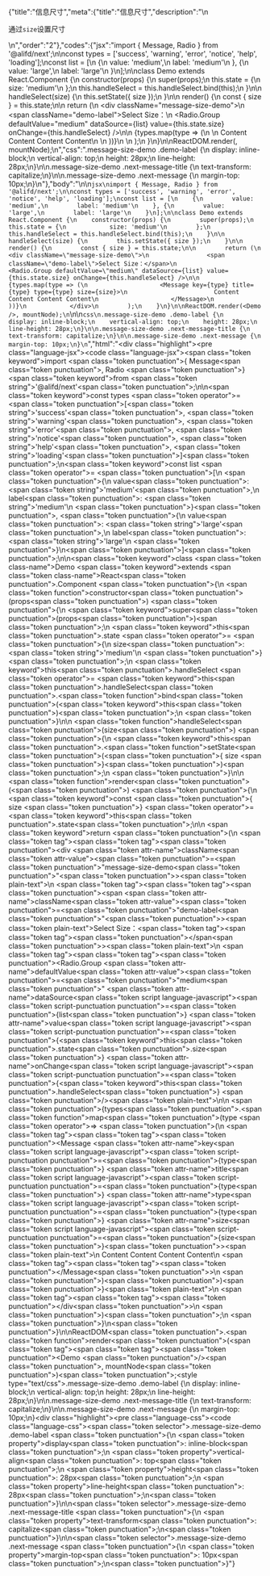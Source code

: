 {"title":"信息尺寸","meta":{"title":"信息尺寸","description":"\n<p>通过<code>size</code>设置尺寸</p>\n","order":"2"},"codes":{"jsx":"import { Message, Radio } from '@alifd/next';\n\nconst types = ['success', 'warning', 'error', 'notice', 'help', 'loading'];\nconst list = [\n    {\n        value: 'medium',\n        label: 'medium'\n    }, {\n        value: 'large',\n        label: 'large'\n    }\n];\n\nclass Demo extends React.Component {\n    constructor(props) {\n        super(props);\n        this.state = {\n            size: 'medium'\n        };\n        this.handleSelect = this.handleSelect.bind(this);\n    }\n\n    handleSelect(size) {\n        this.setState({ size });\n    }\n\n    render() {\n        const { size } = this.state;\n\n        return (\n            <div className=\"message-size-demo\">\n                <span className=\"demo-label\">Select Size：</span>\n                <Radio.Group defaultValue=\"medium\" dataSource={list} value={this.state.size} onChange={this.handleSelect} />\n\n                {types.map(type => (\n                    <Message key={type} title={type} type={type} size={size}>\n                        Content Content Content Content\n                    </Message>\n                ))}\n            </div>\n        );\n    }\n}\n\nReactDOM.render(<Demo />, mountNode);\n","css":".message-size-demo .demo-label {\n    display: inline-block;\n    vertical-align: top;\n    height: 28px;\n    line-height: 28px;\n}\n\n.message-size-demo .next-message-title {\n    text-transform: capitalize;\n}\n\n.message-size-demo .next-message {\n    margin-top: 10px;\n}\n"},"body":"\n\n````jsx\nimport { Message, Radio } from '@alifd/next';\n\nconst types = ['success', 'warning', 'error', 'notice', 'help', 'loading'];\nconst list = [\n    {\n        value: 'medium',\n        label: 'medium'\n    }, {\n        value: 'large',\n        label: 'large'\n    }\n];\n\nclass Demo extends React.Component {\n    constructor(props) {\n        super(props);\n        this.state = {\n            size: 'medium'\n        };\n        this.handleSelect = this.handleSelect.bind(this);\n    }\n\n    handleSelect(size) {\n        this.setState({ size });\n    }\n\n    render() {\n        const { size } = this.state;\n\n        return (\n            <div className=\"message-size-demo\">\n                <span className=\"demo-label\">Select Size：</span>\n                <Radio.Group defaultValue=\"medium\" dataSource={list} value={this.state.size} onChange={this.handleSelect} />\n\n                {types.map(type => (\n                    <Message key={type} title={type} type={type} size={size}>\n                        Content Content Content Content\n                    </Message>\n                ))}\n            </div>\n        );\n    }\n}\n\nReactDOM.render(<Demo />, mountNode);\n````\n\n````css\n.message-size-demo .demo-label {\n    display: inline-block;\n    vertical-align: top;\n    height: 28px;\n    line-height: 28px;\n}\n\n.message-size-demo .next-message-title {\n    text-transform: capitalize;\n}\n\n.message-size-demo .next-message {\n    margin-top: 10px;\n}\n````","html":"<script>(function(){'use strict';\n\nvar _createClass = function () { function defineProperties(target, props) { for (var i = 0; i < props.length; i++) { var descriptor = props[i]; descriptor.enumerable = descriptor.enumerable || false; descriptor.configurable = true; if (\"value\" in descriptor) descriptor.writable = true; Object.defineProperty(target, descriptor.key, descriptor); } } return function (Constructor, protoProps, staticProps) { if (protoProps) defineProperties(Constructor.prototype, protoProps); if (staticProps) defineProperties(Constructor, staticProps); return Constructor; }; }();\n\nvar _next = require('@alifd/next');\n\nfunction _classCallCheck(instance, Constructor) { if (!(instance instanceof Constructor)) { throw new TypeError(\"Cannot call a class as a function\"); } }\n\nfunction _possibleConstructorReturn(self, call) { if (!self) { throw new ReferenceError(\"this hasn't been initialised - super() hasn't been called\"); } return call && (typeof call === \"object\" || typeof call === \"function\") ? call : self; }\n\nfunction _inherits(subClass, superClass) { if (typeof superClass !== \"function\" && superClass !== null) { throw new TypeError(\"Super expression must either be null or a function, not \" + typeof superClass); } subClass.prototype = Object.create(superClass && superClass.prototype, { constructor: { value: subClass, enumerable: false, writable: true, configurable: true } }); if (superClass) Object.setPrototypeOf ? Object.setPrototypeOf(subClass, superClass) : subClass.__proto__ = superClass; }\n\nvar types = ['success', 'warning', 'error', 'notice', 'help', 'loading'];\nvar list = [{\n    value: 'medium',\n    label: 'medium'\n}, {\n    value: 'large',\n    label: 'large'\n}];\n\nvar Demo = function (_React$Component) {\n    _inherits(Demo, _React$Component);\n\n    function Demo(props) {\n        _classCallCheck(this, Demo);\n\n        var _this = _possibleConstructorReturn(this, (Demo.__proto__ || Object.getPrototypeOf(Demo)).call(this, props));\n\n        _this.state = {\n            size: 'medium'\n        };\n        _this.handleSelect = _this.handleSelect.bind(_this);\n        return _this;\n    }\n\n    _createClass(Demo, [{\n        key: 'handleSelect',\n        value: function handleSelect(size) {\n            this.setState({ size: size });\n        }\n    }, {\n        key: 'render',\n        value: function render() {\n            var size = this.state.size;\n\n\n            return React.createElement(\n                'div',\n                { className: 'message-size-demo' },\n                React.createElement(\n                    'span',\n                    { className: 'demo-label' },\n                    'Select Size\\uFF1A'\n                ),\n                React.createElement(_next.Radio.Group, { defaultValue: 'medium', dataSource: list, value: this.state.size, onChange: this.handleSelect }),\n                types.map(function (type) {\n                    return React.createElement(\n                        _next.Message,\n                        { key: type, title: type, type: type, size: size },\n                        'Content Content Content Content'\n                    );\n                })\n            );\n        }\n    }]);\n\n    return Demo;\n}(React.Component);\n\nReactDOM.render(React.createElement(Demo, null), mountNode);})()</script><div class=\"highlight\"><pre class=\"language-jsx\"><code class=\"language-jsx\"><span class=\"token keyword\">import</span> <span class=\"token punctuation\">{</span> Message<span class=\"token punctuation\">,</span> Radio <span class=\"token punctuation\">}</span> <span class=\"token keyword\">from</span> <span class=\"token string\">'@alifd/next'</span><span class=\"token punctuation\">;</span>\n\n<span class=\"token keyword\">const</span> types <span class=\"token operator\">=</span> <span class=\"token punctuation\">[</span><span class=\"token string\">'success'</span><span class=\"token punctuation\">,</span> <span class=\"token string\">'warning'</span><span class=\"token punctuation\">,</span> <span class=\"token string\">'error'</span><span class=\"token punctuation\">,</span> <span class=\"token string\">'notice'</span><span class=\"token punctuation\">,</span> <span class=\"token string\">'help'</span><span class=\"token punctuation\">,</span> <span class=\"token string\">'loading'</span><span class=\"token punctuation\">]</span><span class=\"token punctuation\">;</span>\n<span class=\"token keyword\">const</span> list <span class=\"token operator\">=</span> <span class=\"token punctuation\">[</span>\n    <span class=\"token punctuation\">{</span>\n        value<span class=\"token punctuation\">:</span> <span class=\"token string\">'medium'</span><span class=\"token punctuation\">,</span>\n        label<span class=\"token punctuation\">:</span> <span class=\"token string\">'medium'</span>\n    <span class=\"token punctuation\">}</span><span class=\"token punctuation\">,</span> <span class=\"token punctuation\">{</span>\n        value<span class=\"token punctuation\">:</span> <span class=\"token string\">'large'</span><span class=\"token punctuation\">,</span>\n        label<span class=\"token punctuation\">:</span> <span class=\"token string\">'large'</span>\n    <span class=\"token punctuation\">}</span>\n<span class=\"token punctuation\">]</span><span class=\"token punctuation\">;</span>\n\n<span class=\"token keyword\">class</span> <span class=\"token class-name\">Demo</span> <span class=\"token keyword\">extends</span> <span class=\"token class-name\">React<span class=\"token punctuation\">.</span>Component</span> <span class=\"token punctuation\">{</span>\n    <span class=\"token function\">constructor</span><span class=\"token punctuation\">(</span>props<span class=\"token punctuation\">)</span> <span class=\"token punctuation\">{</span>\n        <span class=\"token keyword\">super</span><span class=\"token punctuation\">(</span>props<span class=\"token punctuation\">)</span><span class=\"token punctuation\">;</span>\n        <span class=\"token keyword\">this</span><span class=\"token punctuation\">.</span>state <span class=\"token operator\">=</span> <span class=\"token punctuation\">{</span>\n            size<span class=\"token punctuation\">:</span> <span class=\"token string\">'medium'</span>\n        <span class=\"token punctuation\">}</span><span class=\"token punctuation\">;</span>\n        <span class=\"token keyword\">this</span><span class=\"token punctuation\">.</span>handleSelect <span class=\"token operator\">=</span> <span class=\"token keyword\">this</span><span class=\"token punctuation\">.</span>handleSelect<span class=\"token punctuation\">.</span><span class=\"token function\">bind</span><span class=\"token punctuation\">(</span><span class=\"token keyword\">this</span><span class=\"token punctuation\">)</span><span class=\"token punctuation\">;</span>\n    <span class=\"token punctuation\">}</span>\n\n    <span class=\"token function\">handleSelect</span><span class=\"token punctuation\">(</span>size<span class=\"token punctuation\">)</span> <span class=\"token punctuation\">{</span>\n        <span class=\"token keyword\">this</span><span class=\"token punctuation\">.</span><span class=\"token function\">setState</span><span class=\"token punctuation\">(</span><span class=\"token punctuation\">{</span> size <span class=\"token punctuation\">}</span><span class=\"token punctuation\">)</span><span class=\"token punctuation\">;</span>\n    <span class=\"token punctuation\">}</span>\n\n    <span class=\"token function\">render</span><span class=\"token punctuation\">(</span><span class=\"token punctuation\">)</span> <span class=\"token punctuation\">{</span>\n        <span class=\"token keyword\">const</span> <span class=\"token punctuation\">{</span> size <span class=\"token punctuation\">}</span> <span class=\"token operator\">=</span> <span class=\"token keyword\">this</span><span class=\"token punctuation\">.</span>state<span class=\"token punctuation\">;</span>\n\n        <span class=\"token keyword\">return</span> <span class=\"token punctuation\">(</span>\n            <span class=\"token tag\"><span class=\"token tag\"><span class=\"token punctuation\">&lt;</span>div</span> <span class=\"token attr-name\">className</span><span class=\"token attr-value\"><span class=\"token punctuation\">=</span><span class=\"token punctuation\">\"</span>message-size-demo<span class=\"token punctuation\">\"</span></span><span class=\"token punctuation\">></span></span><span class=\"token plain-text\">\n                </span><span class=\"token tag\"><span class=\"token tag\"><span class=\"token punctuation\">&lt;</span>span</span> <span class=\"token attr-name\">className</span><span class=\"token attr-value\"><span class=\"token punctuation\">=</span><span class=\"token punctuation\">\"</span>demo-label<span class=\"token punctuation\">\"</span></span><span class=\"token punctuation\">></span></span><span class=\"token plain-text\">Select Size：</span><span class=\"token tag\"><span class=\"token tag\"><span class=\"token punctuation\">&lt;/</span>span</span><span class=\"token punctuation\">></span></span><span class=\"token plain-text\">\n                </span><span class=\"token tag\"><span class=\"token tag\"><span class=\"token punctuation\">&lt;</span>Radio.Group</span> <span class=\"token attr-name\">defaultValue</span><span class=\"token attr-value\"><span class=\"token punctuation\">=</span><span class=\"token punctuation\">\"</span>medium<span class=\"token punctuation\">\"</span></span> <span class=\"token attr-name\">dataSource</span><span class=\"token script language-javascript\"><span class=\"token script-punctuation punctuation\">=</span><span class=\"token punctuation\">{</span>list<span class=\"token punctuation\">}</span></span> <span class=\"token attr-name\">value</span><span class=\"token script language-javascript\"><span class=\"token script-punctuation punctuation\">=</span><span class=\"token punctuation\">{</span><span class=\"token keyword\">this</span><span class=\"token punctuation\">.</span>state<span class=\"token punctuation\">.</span>size<span class=\"token punctuation\">}</span></span> <span class=\"token attr-name\">onChange</span><span class=\"token script language-javascript\"><span class=\"token script-punctuation punctuation\">=</span><span class=\"token punctuation\">{</span><span class=\"token keyword\">this</span><span class=\"token punctuation\">.</span>handleSelect<span class=\"token punctuation\">}</span></span> <span class=\"token punctuation\">/></span></span><span class=\"token plain-text\">\n\n                </span><span class=\"token punctuation\">{</span>types<span class=\"token punctuation\">.</span><span class=\"token function\">map</span><span class=\"token punctuation\">(</span>type <span class=\"token operator\">=></span> <span class=\"token punctuation\">(</span>\n                    <span class=\"token tag\"><span class=\"token tag\"><span class=\"token punctuation\">&lt;</span>Message</span> <span class=\"token attr-name\">key</span><span class=\"token script language-javascript\"><span class=\"token script-punctuation punctuation\">=</span><span class=\"token punctuation\">{</span>type<span class=\"token punctuation\">}</span></span> <span class=\"token attr-name\">title</span><span class=\"token script language-javascript\"><span class=\"token script-punctuation punctuation\">=</span><span class=\"token punctuation\">{</span>type<span class=\"token punctuation\">}</span></span> <span class=\"token attr-name\">type</span><span class=\"token script language-javascript\"><span class=\"token script-punctuation punctuation\">=</span><span class=\"token punctuation\">{</span>type<span class=\"token punctuation\">}</span></span> <span class=\"token attr-name\">size</span><span class=\"token script language-javascript\"><span class=\"token script-punctuation punctuation\">=</span><span class=\"token punctuation\">{</span>size<span class=\"token punctuation\">}</span></span><span class=\"token punctuation\">></span></span><span class=\"token plain-text\">\n                        Content Content Content Content\n                    </span><span class=\"token tag\"><span class=\"token tag\"><span class=\"token punctuation\">&lt;/</span>Message</span><span class=\"token punctuation\">></span></span>\n                <span class=\"token punctuation\">)</span><span class=\"token punctuation\">)</span><span class=\"token punctuation\">}</span><span class=\"token plain-text\">\n            </span><span class=\"token tag\"><span class=\"token tag\"><span class=\"token punctuation\">&lt;/</span>div</span><span class=\"token punctuation\">></span></span>\n        <span class=\"token punctuation\">)</span><span class=\"token punctuation\">;</span>\n    <span class=\"token punctuation\">}</span>\n<span class=\"token punctuation\">}</span>\n\nReactDOM<span class=\"token punctuation\">.</span><span class=\"token function\">render</span><span class=\"token punctuation\">(</span><span class=\"token tag\"><span class=\"token tag\"><span class=\"token punctuation\">&lt;</span>Demo</span> <span class=\"token punctuation\">/></span></span><span class=\"token punctuation\">,</span> mountNode<span class=\"token punctuation\">)</span><span class=\"token punctuation\">;</span></code></pre></div><style type=\"text/css\">.message-size-demo .demo-label {\n    display: inline-block;\n    vertical-align: top;\n    height: 28px;\n    line-height: 28px;\n}\n\n.message-size-demo .next-message-title {\n    text-transform: capitalize;\n}\n\n.message-size-demo .next-message {\n    margin-top: 10px;\n}</style><div class=\"highlight\"><pre class=\"language-css\"><code class=\"language-css\"><span class=\"token selector\">.message-size-demo .demo-label</span> <span class=\"token punctuation\">{</span>\n    <span class=\"token property\">display</span><span class=\"token punctuation\">:</span> inline-block<span class=\"token punctuation\">;</span>\n    <span class=\"token property\">vertical-align</span><span class=\"token punctuation\">:</span> top<span class=\"token punctuation\">;</span>\n    <span class=\"token property\">height</span><span class=\"token punctuation\">:</span> 28px<span class=\"token punctuation\">;</span>\n    <span class=\"token property\">line-height</span><span class=\"token punctuation\">:</span> 28px<span class=\"token punctuation\">;</span>\n<span class=\"token punctuation\">}</span>\n\n<span class=\"token selector\">.message-size-demo .next-message-title</span> <span class=\"token punctuation\">{</span>\n    <span class=\"token property\">text-transform</span><span class=\"token punctuation\">:</span> capitalize<span class=\"token punctuation\">;</span>\n<span class=\"token punctuation\">}</span>\n\n<span class=\"token selector\">.message-size-demo .next-message</span> <span class=\"token punctuation\">{</span>\n    <span class=\"token property\">margin-top</span><span class=\"token punctuation\">:</span> 10px<span class=\"token punctuation\">;</span>\n<span class=\"token punctuation\">}</span></code></pre></div>"}